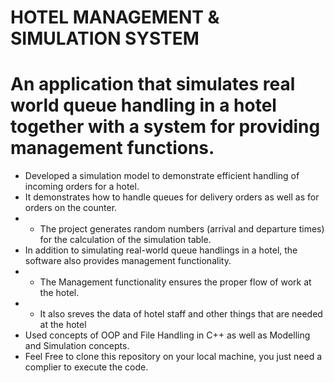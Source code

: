 # HOTEL MANAGEMENT & SIMULATION SYSTEM
# An application that simulates real world queue handling in a hotel together with a system for providing management functions.

* Developed a simulation model to demonstrate efficient handling of incoming orders for a hotel.
* It demonstrates how to handle queues for delivery orders as well as for orders on the counter.
* * The project generates random numbers (arrival and departure times) for the calculation of the simulation table.
* In addition to simulating real-world queue handlings in a hotel, the software also provides management functionality.
* * The Management functionality ensures the proper flow of work at the hotel.
* * It also sreves the data of hotel staff and other things that are needed at the hotel
* Used concepts of OOP and File Handling in C++ as well as Modelling and Simulation concepts.
* Feel Free to clone this repository on your local machine, you just need a complier to execute the code.
